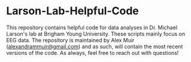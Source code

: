 # Larson-Lab-Helpful-Code
This repository contains helpful code for data analyses in Dr. Michael Larson's lab at Brigham Young University. These scripts mainly focus on EEG data. The repository is maintained by Alex Muir (alexandrammuir@gmail.com) and as such, will contain the most recent versions of the code. As always, feel free to reach out with questions!
